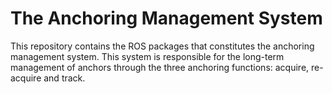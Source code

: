 The Anchoring Management System
===============================

This repository contains the ROS packages that constitutes the anchoring management system. This system is responsible for the long-term management of anchors through the three anchoring functions: acquire, re-acquire and track.

